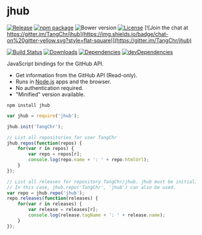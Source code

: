 # jhub

[![Release](https://img.shields.io/github/release/TangChr/jhub.svg?style=flat-square)](https://github.com/TangChr/jhub/releases/latest)
[![npm package](http://img.shields.io/npm/v/jhub.svg?style=flat-square&label=npm%20package)](https://www.npmjs.com/package/jhub)
![Bower version](https://img.shields.io/bower/v/jhub.svg?style=flat-square)
[![License](https://img.shields.io/github/license/TangChr/jhub.svg?style=flat-square)](https://raw.githubusercontent.com/TangChr/jhub/master/LICENSE)
[![Join the chat at https://gitter.im/TangChr/jhub](https://img.shields.io/badge/chat-on%20gitter-yellow.svg?style=flat-square)](https://gitter.im/TangChr/jhub)

[![Build Status](https://img.shields.io/travis/TangChr/jhub.svg?style=flat-square)](https://travis-ci.org/TangChr/jhub)
[![Downloads](http://img.shields.io/npm/dt/jhub.svg?style=flat-square)](https://www.npmjs.com/package/jhub)
[![Dependencies](https://img.shields.io/david/TangChr/jhub.svg?style=flat-square)](https://david-dm.org/TangChr/jhub)
[![devDependencies](https://img.shields.io/david/dev/TangChr/jhub.svg?style=flat-square)](https://david-dm.org/TangChr/jhub?type=dev)

JavaScript bindings for the GitHub API.

* Get information from the GitHub API (Read-only).
* Runs in [Node.js](https://nodejs.org) apps and the browser.
* No authentication required.
* "Minified" version available.

```
npm install jhub
```

```javascript
var jhub = require('jhub');

jhub.init('TangChr');

// List all repositories for user TangChr
jhub.repos(function(repos) {
    for(var r in repos) {
        var repo = repos[r];
        console.log(repo.name + ': ' + repo.htmlUrl);
    }
});

// List all releases for repository TangChr/jhub. jhub must be initialized before this.
// In this case, jhub.repo('TangChr', 'jhub') can also be used.
var repo = jhub.repo('jhub');
repo.releases(function(releases) {
    for(var r in releases) {
        var release = releases[r];
        console.log(release.tagName + ': ' + release.name);
    }
});
```
